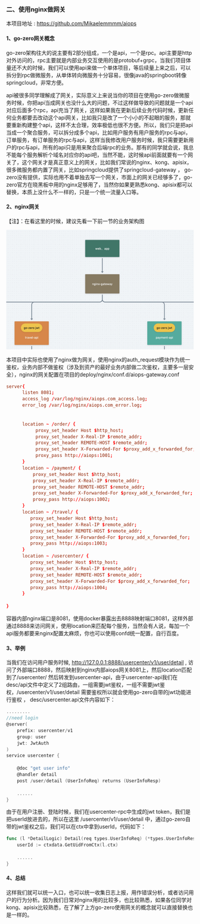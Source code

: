 ### 二、使用nginx做网关

本项目地址 :  https://github.com/Mikaelemmmm/aiops



#### 1、go-zero网关概念

go-zero架构往大的说主要有2部分组成，一个是api，一个是rpc。api主要是http对外访问的，rpc主要就是内部业务交互使用的是protobuf+grpc，当我们项目体量还不大的时候，我们可以使用api来做一个单体项目，等后续量上来之后，可以拆分到rpc做微服务，从单体转向微服务十分容易，很像java的springboot转像springcloud，非常方便。

api被很多同学理解成了网关，实际意义上来说当你的项目在使用go-zero做微服务时候，你把api当成网关也没什么大的问题，不过这样做导致的问题就是一个api对应后面多个rpc，api充当了网关，这样如果我在更新后续业务代码时候，更新任何业务都要去改动这个api网关，比如我只是改了一个小小的不起眼的服务，那就要重新构建整个api，这样不太合理，效率极低也很不方便。所以，我们只是把api当成一个聚合服务，可以拆分成多个api，比如用户服务有用户服务的rpc与api，订单服务，有订单服务的rpc与api，这样当我修改用户服务时候，我只需要更新用户的rpc与api，所有的api只是用来聚合后端rpc的业务。那有的同学就会说，我总不能每个服务解析个域名对应你的api吧，当然不能，这时候api前面就要有一个网关了，这个网关才是真正意义上的网关，比如我们常说的nginx、kong、apisix，很多微服务都内置了网关，比如springcloud提供了springcloud-gateway ， go-zero没有提供，实际也用不着单独去写一个网关，市面上的网关已经够多了，go-zero官方在晓黑板中用的nginx足够用了，当然你如果更熟悉kong、apisix都可以替换，本质上没什么不一样的，只是一个统一流量入口等。



#### 2、nginx网关

【注】：在看这里的时候，建议先看一下前一节的业务架构图

![nginx-svc](./images/2/nginx-gateway.jpg)

本项目中实际也使用了nginx做为网关，使用nginx的auth_request模块作为统一鉴权，业务内部不做鉴权（涉及到资产的最好业务内部做二次鉴权，主要多一层安全），nginx的网关配置在项目的deploy/nginx/conf.d/aiops-gateway.conf

```conf
server{
      listen 8081;
      access_log /var/log/nginx/aiops.com_access.log;
      error_log /var/log/nginx/aiops.com_error.log;


      location ~ /order/ {
           proxy_set_header Host $http_host;
           proxy_set_header X-Real-IP $remote_addr;
           proxy_set_header REMOTE-HOST $remote_addr;
           proxy_set_header X-Forwarded-For $proxy_add_x_forwarded_for;
           proxy_pass http://aiops:1001;
      }
      location ~ /payment/ {
          proxy_set_header Host $http_host;
          proxy_set_header X-Real-IP $remote_addr;
          proxy_set_header REMOTE-HOST $remote_addr;
          proxy_set_header X-Forwarded-For $proxy_add_x_forwarded_for;
          proxy_pass http://aiops:1002;
      }
      location ~ /travel/ {
         proxy_set_header Host $http_host;
         proxy_set_header X-Real-IP $remote_addr;
         proxy_set_header REMOTE-HOST $remote_addr;
         proxy_set_header X-Forwarded-For $proxy_add_x_forwarded_for;
         proxy_pass http://aiops:1003;
      }
      location ~ /usercenter/ {
         proxy_set_header Host $http_host;
         proxy_set_header X-Real-IP $remote_addr;
         proxy_set_header REMOTE-HOST $remote_addr;
         proxy_set_header X-Forwarded-For $proxy_add_x_forwarded_for;
         proxy_pass http://aiops:1004;
      }

}
```

容器内部nginx端口是8081，使用docker暴露出去8888映射端口8081，这样外部通过8888来访问网关，使用location来匹配每个服务，当然会有人说，每加一个api服务都要来nginx配置太麻烦，你也可以使用confd统一配置，自行百度。



#### 3、举例

当我们在访问用户服务时候, http://127.0.0.1:8888/usercenter/v1/user/detail , 访问了外部端口8888，然后映射到nginx内部aiops网关8081上，然后location匹配到了/usercenter/ 然后转发到usercenter-api，由于usercenter-api我们在desc/api文件中定义了2组路由，一组需要jwt鉴权，一组不需要jwt鉴权，/usercenter/v1/user/detail 需要鉴权所以就会使用go-zero自带的jwt功能进行鉴权 ， desc/usercenter.api文件内容如下：

```go
.........
//need login
@server(
	prefix: usercenter/v1
	group: user
	jwt: JwtAuth
)
service usercenter {

	@doc "get user info"
	@handler detail
	post /user/detail (UserInfoReq) returns (UserInfoResp)

	......
}
```



由于在用户注册、登陆时候，我们在usercenter-rpc中生成的jwt token，我们是把userId放进去的，所以在这里 /usercenter/v1/user/detail 中，通过go-zero自带的jwt鉴权之后，我们可以在ctx中拿到userId，代码如下：

```go
func (l *DetailLogic) Detail(req types.UserInfoReq) (*types.UserInfoResp, error) {
	userId := ctxdata.GetUidFromCtx(l.ctx)

	......
}
```



#### 4、总结

这样我们就可以统一入口，也可以统一收集日志上报，用作错误分析，或者访问用户的行为分析。因为我们日常对nginx用的比较多，也比较熟悉，如果各位同学对kong、apisix比较熟悉，在了解了上方go-zero使用网关的概念就可以直接替换也是一样的。
